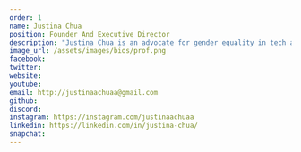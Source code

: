 ```yaml
---
order: 1
name: Justina Chua
position: Founder And Executive Director
description: "Justina Chua is an advocate for gender equality in tech and a junior at Vernon Hills High School near Chicago, Illinois. She founded HAX to make computer science more accessible and inclusive for girls and underrepresented minorities after facing discrimination as one of the few girls—if not, the only girl—in CS classes, competitions, and activities. At HAX, she directs all HAX operations and leads the HAX Executive Team. Outside of HAX, she serves as President of CS Club at school and is heavily involved in all-female CS communities as a Stanford she++ Fellow, NCWIT Awardee, and #BUILTBYGIRLS Advisee. In her free time, she enjoys going on boba runs with friends, watching Netflix shows, and reading up on psychology and tech."
image_url: /assets/images/bios/prof.png
facebook: 
twitter: 
website: 
youtube: 
email: http://justinaachuaa@gmail.com
github: 
discord: 
instagram: https://instagram.com/justinaachuaa
linkedin: https://linkedin.com/in/justina-chua/
snapchat: 
---
```

